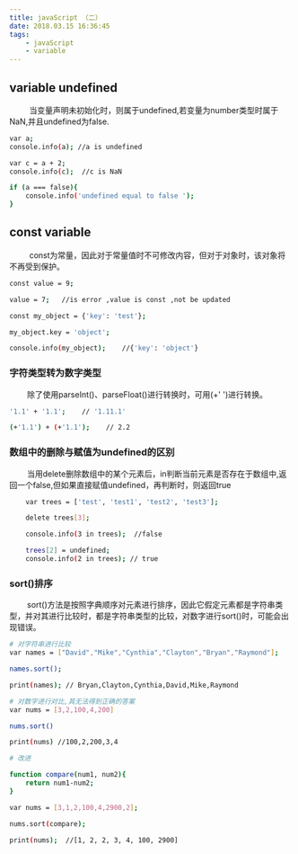 ```yaml
---
title: javaScript （二）
date: 2018.03.15 16:36:45
tags: 
    - javaScript
    - variable
---
```


## variable undefined

&nbsp;&nbsp;&nbsp;&nbsp;&nbsp;&nbsp;&nbsp;&nbsp;&nbsp;当变量声明未初始化时，则属于undefined,若变量为number类型时属于NaN,并且undefined为false.

``` bash
var a;
console.info(a); //a is undefined

var c = a + 2;
console.info(c);  //c is NaN

if (a === false){
    console.info('undefined equal to false ');
}

```

## const variable

&nbsp;&nbsp;&nbsp;&nbsp;&nbsp;&nbsp;&nbsp;&nbsp;&nbsp;const为常量，因此对于常量值时不可修改内容，但对于对象时，该对象将不再受到保护。

``` bash
const value = 9;

value = 7;   //is error ,value is const ,not be updated

const my_object = {'key': 'test'};

my_object.key = 'object';

console.info(my_object);    //{'key': 'object'}

```

### 字符类型转为数字类型

&nbsp;&nbsp;&nbsp;&nbsp;&nbsp;&nbsp;&nbsp;&nbsp;除了使用parseInt()、parseFloat()进行转换时，可用(+' ')进行转换。

``` bash
'1.1' + '1.1';    // '1.11.1'

(+'1.1') + (+'1.1');    // 2.2

```

### 数组中的删除与赋值为undefined的区别

&nbsp;&nbsp;&nbsp;&nbsp;&nbsp;&nbsp;&nbsp;&nbsp;当用delete删除数组中的某个元素后，in判断当前元素是否存在于数组中,返回一个false,但如果直接赋值undefined，再判断时，则返回true

``` bash
    var trees = ['test', 'test1', 'test2', 'test3'];

    delete trees[3];

    console.info(3 in trees);  //false

    trees[2] = undefined;
    console.info(2 in trees); // true

```

### sort()排序

&nbsp;&nbsp;&nbsp;&nbsp;&nbsp;&nbsp;&nbsp;&nbsp;sort()方法是按照字典顺序对元素进行排序，因此它假定元素都是字符串类型，并对其进行比较时，都是字符串类型的比较，对数字进行sort()时，可能会出现错误。

``` bash
# 对字符串进行比较
var names = ["David","Mike","Cynthia","Clayton","Bryan","Raymond"];

names.sort();

print(names); // Bryan,Clayton,Cynthia,David,Mike,Raymond

# 对数字进行对比,其无法得到正确的答案
var nums = [3,2,100,4,200]

nums.sort()

print(nums) //100,2,200,3,4

# 改进

function compare(num1, num2){
    return num1-num2;
}

var nums = [3,1,2,100,4,2900,2];

nums.sort(compare);

print(nums);  //[1, 2, 2, 3, 4, 100, 2900]
```
